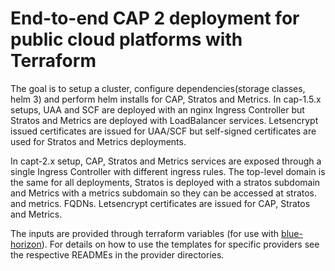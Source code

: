# End-to-end CAP 2 deployment for public cloud platforms with Terraform

The goal is to setup a cluster, configure dependencies(storage classes, helm 3) and perform helm installs for CAP, Stratos and Metrics.
In cap-1.5.x setups, UAA and SCF are deployed with an nginx Ingress Controller but Stratos and Metrics are deployed with LoadBalancer services. Letsencrypt issued certificates are issued for UAA/SCF but self-signed certificates are used for Stratos and Metrics deployments.

In capt-2.x setup, CAP, Stratos and Metrics services are exposed through a single Ingress Controller with different ingress rules. The top-level domain is the same for all deployments, Stratos is deployed with a stratos subdomain and Metrics with a metrics subdomain so they can be accessed at stratos.<TLD> and metrics.<TLD> FQDNs. Letsencrypt certificates are issued for CAP, Stratos and Metrics.

The inputs are provided  through terraform variables (for use with [blue-horizon](https://github.com/SUSE-Enceladus/blue-horizon)). For details on how to use the templates for specific providers see the respective READMEs in the provider directories.
